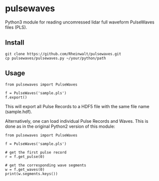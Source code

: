 # pulsewaves

Python3 module for reading uncomressed lidar full waveform PulseWaves files (PLS).

## Install

    git clone https://github.com/Rheinwalt/pulsewaves.git
    cp pulsewaves/pulsewaves.py ~/your/python/path

## Usage

    from pulsewaves import PulseWaves
    
    f = PulseWaves('sample.pls')
    f.export()

This will export all Pulse Records to a HDF5 file with the same
file name (sample.hdf).

Alternatively, one can load individual Pulse Records and Waves.
This is done as in the original Python2 version of this module:

    from pulsewaves import PulseWaves
    
    f = PulseWaves('sample.pls')

    # get the first pulse record
    r = f.get_pulse(0)

    # get the corresponding wave segments
    w = f.get_waves(0)
    print(w.segments.keys())

